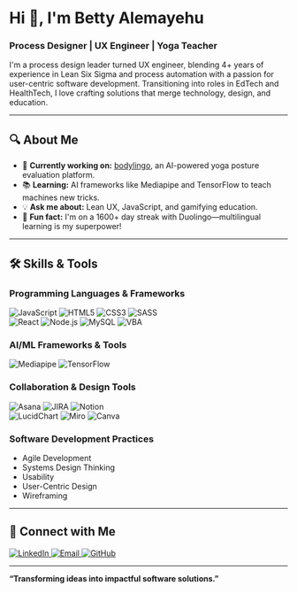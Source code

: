 # Hi 👋, I'm Betty Alemayehu
### Process Designer | UX Engineer | Yoga Teacher  
I'm a process design leader turned UX engineer, blending 4+ years of experience in Lean Six Sigma and process automation with a passion for user-centric software development. Transitioning into roles in EdTech and HealthTech, I love crafting solutions that merge technology, design, and education.  

---

## 🔍 About Me  
- 🌟 **Currently working on:** [bodylingo](https://github.com/betty-alemayehu/capstone-form-client), an AI-powered yoga posture evaluation platform.  
- 📚 **Learning:** AI frameworks like Mediapipe and TensorFlow to teach machines new tricks.  
- 💡 **Ask me about:** Lean UX, JavaScript, and gamifying education.  
- 🌱 **Fun fact:** I'm on a 1600+ day streak with Duolingo—multilingual learning is my superpower!  

---

## 🛠️ Skills & Tools  
### **Programming Languages & Frameworks**  
![JavaScript](https://img.shields.io/badge/JavaScript-F7DF1E?style=for-the-badge&logo=javascript&logoColor=black)
![HTML5](https://img.shields.io/badge/HTML5-E34F26?style=for-the-badge&logo=html5&logoColor=white)
![CSS3](https://img.shields.io/badge/CSS3-1572B6?style=for-the-badge&logo=css3&logoColor=white)
![SASS](https://img.shields.io/badge/SASS-CC6699?style=for-the-badge&logo=sass&logoColor=white)  
![React](https://img.shields.io/badge/React-61DAFB?style=for-the-badge&logo=react&logoColor=black)
![Node.js](https://img.shields.io/badge/Node.js-339933?style=for-the-badge&logo=nodedotjs&logoColor=white)
![MySQL](https://img.shields.io/badge/MySQL-4479A1?style=for-the-badge&logo=mysql&logoColor=white)
![VBA](https://img.shields.io/badge/VBA-217346?style=for-the-badge&logo=microsoftexcel&logoColor=white)  

### **AI/ML Frameworks & Tools**  
![Mediapipe](https://img.shields.io/badge/Mediapipe-4285F4?style=for-the-badge&logo=google&logoColor=white)
![TensorFlow](https://img.shields.io/badge/TensorFlow-FF6F00?style=for-the-badge&logo=tensorflow&logoColor=white)

### **Collaboration & Design Tools**  
![Asana](https://img.shields.io/badge/Asana-F06A6A?style=for-the-badge&logo=asana&logoColor=white)
![JIRA](https://img.shields.io/badge/JIRA-0052CC?style=for-the-badge&logo=jira&logoColor=white)
![Notion](https://img.shields.io/badge/Notion-000000?style=for-the-badge&logo=notion&logoColor=white)  
![LucidChart](https://img.shields.io/badge/LucidChart-F77F00?style=for-the-badge&logo=lucidchart&logoColor=white)
![Miro](https://img.shields.io/badge/Miro-FFD02F?style=for-the-badge&logo=miro&logoColor=black)
![Canva](https://img.shields.io/badge/Canva-00C4CC?style=for-the-badge&logo=canva&logoColor=white)

### **Software Development Practices**  
- Agile Development  
- Systems Design Thinking  
- Usability  
- User-Centric Design  
- Wireframing  

---

## 🤝 Connect with Me  
<p align="left">
<a href="https://linkedin.com/in/bettyalemayehu" target="_blank">
  <img src="https://img.shields.io/badge/LinkedIn-0A66C2?style=for-the-badge&logo=linkedin&logoColor=white" alt="LinkedIn" />
</a>
<a href="mailto:bettyalemayehu.dev@gmail.com">
  <img src="https://img.shields.io/badge/Email-EA4335?style=for-the-badge&logo=gmail&logoColor=white" alt="Email" />
</a>
<a href="https://github.com/betty-alemayehu">
  <img src="https://img.shields.io/badge/GitHub-181717?style=for-the-badge&logo=github&logoColor=white" alt="GitHub" />
</a>
</p>


---

**“Transforming ideas into impactful software solutions.”**
